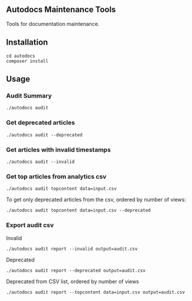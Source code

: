 ## Autodocs Maintenance Tools
Tools for documentation maintenance. 

## Installation

```shell
cd autodocs
composer install
```
## Usage

### Audit Summary

```shell
./autodocs audit
```

### Get deprecated articles

```shell
./autodocs audit --deprecated
```

### Get articles with invalid timestamps

```shell
./autodocs audit --invalid
```

### Get top articles from analytics csv

```shell
./autodocs audit topcontent data=input.csv
```

To get only deprecated articles from the csv, ordered by number of views:

```shell
./autodocs audit topcontent data=input.csv --deprecated
```

### Export audit csv

Invalid
```shell
./autodocs audit report --invalid output=audit.csv
```

Deprecated
```shell
./autodocs audit report --deprecated output=audit.csv
```

Deprecated from CSV list, ordered by number of views
```shell
./autodocs audit report --topcontent data=input.csv output=audit.csv
```

